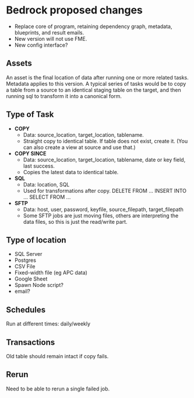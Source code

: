 # Bedrock proposed changes

- Replace core of program, retaining dependency graph, metadata, blueprints, and result emails.
- New version will not use FME.
- New config interface?

## Assets
An asset is the final location of data after running one or more related tasks. Metadata applies to this version.
A typical series of tasks would be to copy a table from a source to an identical staging table on the target, and then running sql to transform it into a canonical form.

## Type of Task

- **COPY**
  * Data: source_location, target_location, tablename.
  * Straight copy to identical table. If table does not exist, create it. (You can also create a view at source and use that.)
- **COPY SINCE**
  * Data: source_location, target_location, tablename, date or key field, last success.
  * Copies the latest data to identical table.
- **SQL**
  * Data: location, SQL
  * Used for transformations after copy. DELETE FROM ... INSERT INTO ... SELECT FROM ...
- **SFTP**
  * Data: host, user, password, keyfile, source_filepath, target_filepath
  * Some SFTP jobs are just moving files, others are interpreting the data files, so this is just the read/write part.

## Type of location
- SQL Server
- Postgres
- CSV File
- Fixed-width file (eg APC data)
- Google Sheet
- Spawn Node script?
- email?

## Schedules
Run at different times: daily/weekly 

## Transactions
Old table should remain intact if copy fails.

## Rerun
Need to be able to rerun a single failed job.
